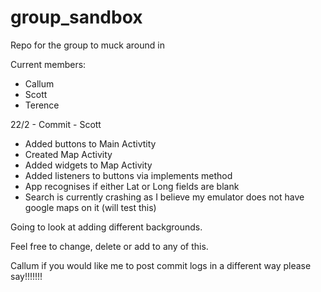 group_sandbox
=============

Repo for the group to muck around in

Current members:
* Callum
* Scott
* Terence


22/2 - Commit - Scott

- Added buttons to Main Activtity
- Created Map Activity
- Added widgets to Map Activity 
- Added listeners to buttons via implements method
- App recognises if either Lat or Long fields are blank
- Search is currently crashing as I believe my emulator does not have google maps on it (will test this)

Going to look at adding different backgrounds.

Feel free to change, delete or add to any of this.

Callum if you would like me to post commit logs in a different way please say!!!!!!!
